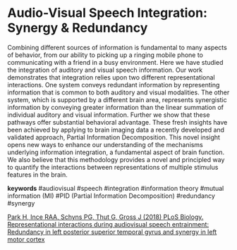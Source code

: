# Audio-Visual Speech Integration: Synergy & Redundancy

Combining different sources of information is fundamental to many aspects of behavior, from our ability to picking up a ringing mobile phone to communicating with a friend in a busy environment. Here we have studied the integration of auditory and visual speech information. Our work demonstrates that integration relies upon two different representational interactions. One system conveys redundant information by representing information that is common to both auditory and visual modalities. The other system, which is supported by a different brain area, represents synergistic information by conveying greater information than the linear summation of individual auditory and visual information. Further we show that these pathways offer substantial behavioral advantage. These fresh insights have been achieved by applying to brain imaging data a recently developed and validated approach, Partial Information Decomposition. 
This novel insight opens new ways to enhance our understanding of the mechanisms underlying information integration, a fundamental aspect of brain function. We also believe that this methodology provides a novel and principled way to quantify the interactions between representations of multiple stimulus features in the brain.

**keywords**
#audiovisual #speech #integration #information theory #mutual information (MI) #PID (Partial Information Decomposition) #redundancy #synergy

[Park H, Ince RAA, Schyns PG, Thut G, Gross J (2018) PLoS Biology. Representational interactions during audiovisual speech entrainment: Redundancy in left posterior superior temporal gyrus and synergy in left motor cortex](https://doi.org/10.1371/journal.pbio.2006558)
